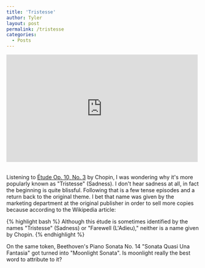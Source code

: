 ```yaml
---
title: 'Tristesse'
author: Tyler
layout: post
permalink: /tristesse
categories:
  - Posts
---
```

<div class="video-container">
	<iframe src="https://www.youtube.com/embed/ikBD3DcSGFM" width="500" height="281" frameborder="0" webkitallowfullscreen mozallowfullscreen allowfullscreen></iframe>
</div><br>

Listening to [Étude Op. 10, No. 3](https://en.wikipedia.org/wiki/%C3%89tude_Op._10,_No._3_(Chopin)) by Chopin, I was wondering why it's more popularly known as "Tristesse" (Sadness). I don't hear sadness at all, in fact the beginning is quite blissful. Following that is a few tense episodes and a return back to the original theme. I bet that name was given by the marketing department at the original publisher in order to sell more copies because according to the Wikipedia article:

{% highlight bash %}
Although this étude is sometimes identified by the names "Tristesse" (Sadness) or "Farewell (L'Adieu)," neither is a name given by Chopin.
{% endhighlight %}

On the same token, Beethoven's Piano Sonata No. 14 "Sonata Quasi Una Fantasia" got turned into "Moonlight Sonata". Is moonlight really the best word to attribute to it?
